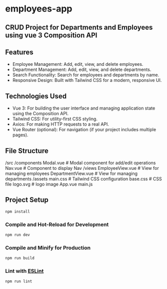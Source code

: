 # employees-app

## CRUD Project for Departments and Employees using vue 3 Composition API

## Features

- Employee Management: Add, edit, view, and delete employees.
- Department Management: Add, edit, view, and delete departments.
- Search Functionality: Search for employees and departments by name.
- Responsive Design: Built with Tailwind CSS for a modern, responsive UI.

## Technologies Used

- Vue 3: For building the user interface and managing application state using the Composition API.
- Tailwind CSS: For utility-first CSS styling.
- Axios: For making HTTP requests to a real API.
- Vue Router (optional): For navigation (if your project includes multiple pages).

## File Structure

/src
  /components
    Modal.vue          # Modal component for add/edit operations
    Nav.vue            # Component to display Nav
  /views
    EmployeeView.vue   # View for managing employees
    DepartmentView.vue # View for managing departments
  /assets
    main.css           # Tailwind CSS configuration
    base.css           #  CSS file
    logo.svg           # logo image
  App.vue
  main.js

## Project Setup

```sh
npm install
```

### Compile and Hot-Reload for Development

```sh
npm run dev
```

### Compile and Minify for Production

```sh
npm run build
```

### Lint with [ESLint](https://eslint.org/)

```sh
npm run lint
```
